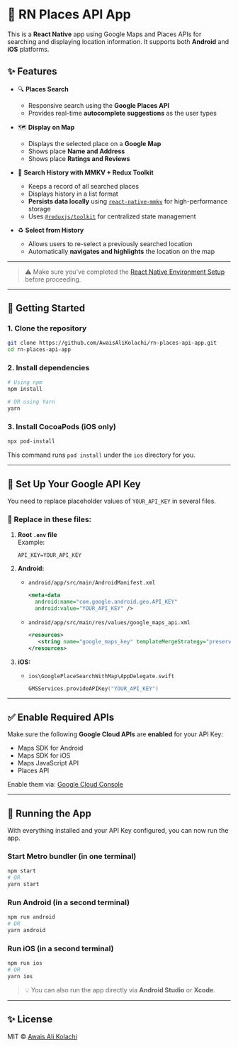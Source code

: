 # 📍 RN Places API App

This is a **React Native** app using Google Maps and Places APIs for searching and displaying location information. It supports both **Android** and **iOS** platforms.

## ✨ Features

- 🔍 **Places Search**

  - Responsive search using the **Google Places API**
  - Provides real-time **autocomplete suggestions** as the user types

- 🗺️ **Display on Map**

  - Displays the selected place on a **Google Map**
  - Shows place **Name and Address**
  - Shows place **Ratings and Reviews**

- 🧠 **Search History with MMKV + Redux Toolkit**

  - Keeps a record of all searched places
  - Displays history in a list format
  - **Persists data locally** using [`react-native-mmkv`](https://github.com/mrousavy/react-native-mmkv) for high-performance storage
  - Uses [`@reduxjs/toolkit`](https://redux-toolkit.js.org/) for centralized state management

- ♻️ **Select from History**
  - Allows users to re-select a previously searched location
  - Automatically **navigates and highlights** the location on the map

---

> ⚠️ Make sure you've completed the [React Native Environment Setup](https://reactnative.dev/docs/environment-setup) before proceeding.

---

## 🚀 Getting Started

### 1. Clone the repository

```sh
git clone https://github.com/AwaisAliKolachi/rn-places-api-app.git
cd rn-places-api-app
```

### 2. Install dependencies

```sh
# Using npm
npm install

# OR using Yarn
yarn
```

### 3. Install CocoaPods (iOS only)

```sh
npx pod-install
```

This command runs `pod install` under the `ios` directory for you.

---

## 🔑 Set Up Your Google API Key

You need to replace placeholder values of `YOUR_API_KEY` in several files.

### 🔧 Replace in these files:

1. **Root `.env` file**  
   Example:

   ```env
   API_KEY=YOUR_API_KEY
   ```

2. **Android:**

   - `android/app/src/main/AndroidManifest.xml`
     ```xml
     <meta-data
       android:name="com.google.android.geo.API_KEY"
       android:value="YOUR_API_KEY" />
     ```
   - `android/app/src/main/res/values/google_maps_api.xml`
     ```xml
     <resources>
        <string name="google_maps_key" templateMergeStrategy="preserve" translatable="false">YOUR_API_KEY</string>
     </resources>
     ```

3. **iOS:**
   - `ios\GooglePlaceSearchWithMap\AppDelegate.swift`
     ```swift
     GMSServices.provideAPIKey("YOUR_API_KEY")
     ```

---

## ✅ Enable Required APIs

Make sure the following **Google Cloud APIs** are **enabled** for your API Key:

- Maps SDK for Android
- Maps SDK for iOS
- Maps JavaScript API
- Places API

Enable them via: [Google Cloud Console](https://console.cloud.google.com/apis/library)

---

## 📱 Running the App

With everything installed and your API Key configured, you can now run the app.

### Start Metro bundler (in one terminal)

```sh
npm start
# OR
yarn start
```

### Run Android (in a second terminal)

```sh
npm run android
# OR
yarn android
```

### Run iOS (in a second terminal)

```sh
npm run ios
# OR
yarn ios
```

> 💡 You can also run the app directly via **Android Studio** or **Xcode**.

---

## ✨ License

MIT © [Awais Ali Kolachi](https://github.com/AwaisAliKolachi)
